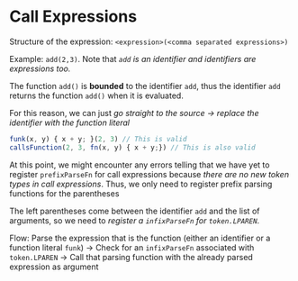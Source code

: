 # Call Expressions

Structure of the expression: `<expression>(<comma separated expressions>)`

Example: `add(2,3)`. Note that _`add` is an identifier and identifiers are
expressions too._

The function `add()` is **bounded** to the identifier `add`, thus the identifier
`add` returns the function `add()` when it is evaluated.

For this reason, we can just _go straight to the source -> replace the
identifier with the function literal_

```js
funk(x, y) { x + y; }(2, 3) // This is valid
callsFunction(2, 3, fn(x, y) { x + y;}) // This is also valid
```

At this point, we might encounter any errors telling that we have yet to
register `prefixParseFn` for call expressions because _there are no new token
types in call expressions_. Thus, we only need to register prefix parsing
functions for the parentheses

The left parentheses come between the identifier `add` and the list of
arguments, so we need to _register a `infixParseFn` for `token.LPAREN`_.

Flow: Parse the expression that is the function (either an identifier or a
function literal `funk`) -> Check for an `infixParseFn` associated with
`token.LPAREN` -> Call that parsing function with the already parsed expression
as argument
